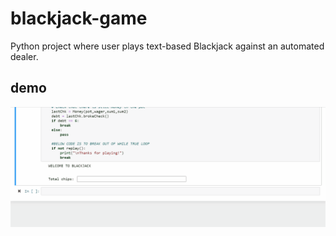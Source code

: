 # blackjack-game
Python project where user plays text-based Blackjack against an automated dealer.

## demo
![](https://github.com/trentongs/blackjack-game/blob/master/blackjack%20(1).gif)
